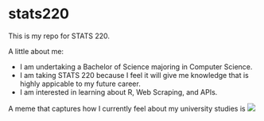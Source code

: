 # stats220

This is my repo for STATS 220. 

A little about me:

- I am undertaking a Bachelor of Science majoring in Computer Science.
- I am taking STATS 220 because I feel it will give me knowledge that is highly appicable to my future career.
- I am interested in learning about R, Web Scraping, and APIs.

A meme that captures how I currently feel about my university studies is ![](https://c.tenor.com/8druEACXtX8AAAAd/tenor.gif)
